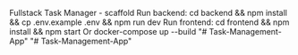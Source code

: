 Fullstack Task Manager - scaffold
Run backend: cd backend && npm install && cp .env.example .env && npm run dev
Run frontend: cd frontend && npm install && npm start
Or docker-compose up --build
"# Task-Management-App" 
"# Task-Management-App" 
